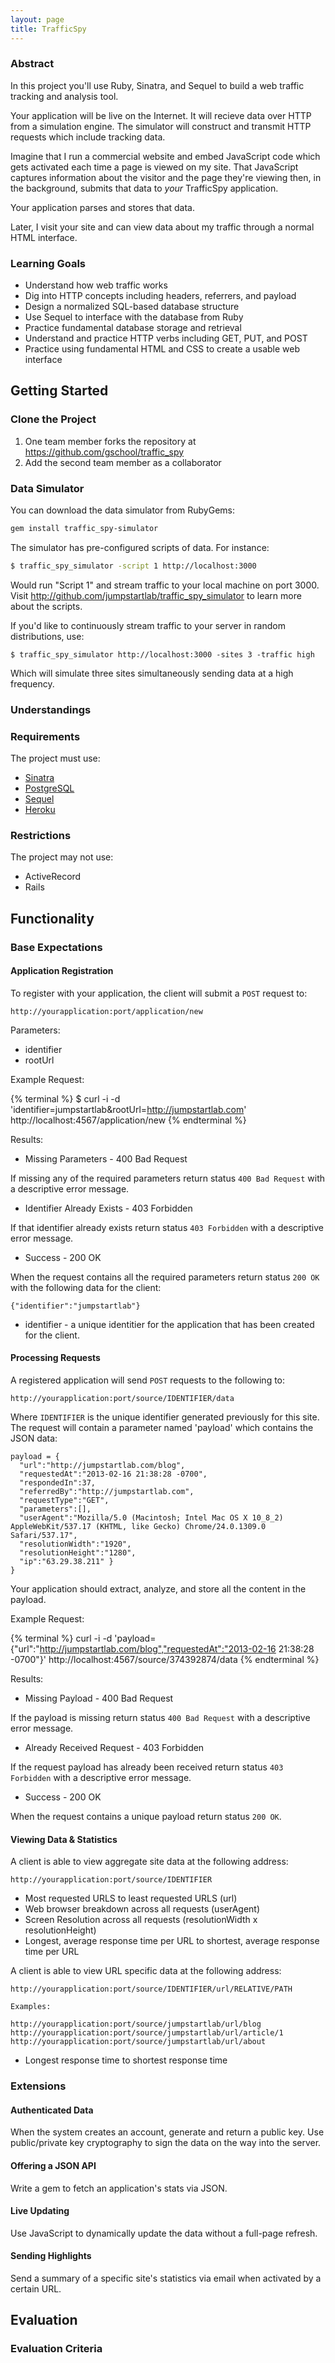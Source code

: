 ```yaml
---
layout: page
title: TrafficSpy
---
```


### Abstract

In this project you'll use Ruby, Sinatra, and Sequel to build a web traffic tracking and analysis tool.

Your application will be live on the Internet. It will recieve data over HTTP from a simulation engine. The simulator will construct and transmit HTTP requests which include tracking data.

Imagine that I run a commercial website and embed JavaScript code which gets activated each time a page is viewed on my site. That JavaScript captures information about the visitor and the page they're viewing then, in the background, submits that data to *your* TrafficSpy application.

Your application parses and stores that data.

Later, I visit your site and can view data about my traffic through a normal HTML interface.

### Learning Goals

* Understand how web traffic works
* Dig into HTTP concepts including headers, referrers, and payload
* Design a normalized SQL-based database structure
* Use Sequel to interface with the database from Ruby
* Practice fundamental database storage and retrieval
* Understand and practice HTTP verbs including GET, PUT, and POST
* Practice using fundamental HTML and CSS to create a usable web interface

## Getting Started

### Clone the Project

1. One team member forks the repository at https://github.com/gschool/traffic_spy
2. Add the second team member as a collaborator

### Data Simulator

You can download the data simulator from RubyGems:

```bash
gem install traffic_spy-simulator
```

The simulator has pre-configured scripts of data. For instance:

```bash
$ traffic_spy_simulator -script 1 http://localhost:3000
```

Would run "Script 1" and stream traffic to your local machine on port 3000. Visit http://github.com/jumpstartlab/traffic_spy_simulator to learn more about the scripts.

If you'd like to continuously stream traffic to your server in random distributions, use:

```
$ traffic_spy_simulator http://localhost:3000 -sites 3 -traffic high
```

Which will simulate three sites simultaneously sending data at a high frequency.

### Understandings

### Requirements

The project must use:

* [Sinatra](http://www.sinatrarb.com/)
* [PostgreSQL](http://www.postgresql.org/)
* [Sequel](http://sequel.rubyforge.org/)
* [Heroku](http://heroku.com)

### Restrictions

The project may not use:

* ActiveRecord
* Rails

## Functionality

### Base Expectations

#### Application Registration

To register with your application, the client will submit a `POST` request to:
```
http://yourapplication:port/application/new
```

Parameters:

* identifier
* rootUrl

Example Request:

{% terminal %}
$ curl -i -d 'identifier=jumpstartlab&rootUrl=http://jumpstartlab.com'  http://localhost:4567/application/new
{% endterminal %}

Results:

* Missing Parameters - 400 Bad Request

If missing any of the required parameters return status `400 Bad Request` with
a descriptive error message.

* Identifier Already Exists - 403 Forbidden

If that identifier already exists return status `403 Forbidden` with a
descriptive error message.

* Success - 200 OK

When the request contains all the required parameters return status `200 OK`
with the following data for the client:

```
{"identifier":"jumpstartlab"}
```

* identifier - a unique identitier for the application that has been created
  for the client.

#### Processing Requests

A registered application will send `POST` requests to the following to:

```
http://yourapplication:port/source/IDENTIFIER/data
```

Where `IDENTIFIER` is the unique identifier generated previously for this site.
The request will contain a parameter named 'payload' which contains the JSON
data:

```
payload = {
  "url":"http://jumpstartlab.com/blog",
  "requestedAt":"2013-02-16 21:38:28 -0700",
  "respondedIn":37,
  "referredBy":"http://jumpstartlab.com",
  "requestType":"GET",
  "parameters":[],
  "userAgent":"Mozilla/5.0 (Macintosh; Intel Mac OS X 10_8_2) AppleWebKit/537.17 (KHTML, like Gecko) Chrome/24.0.1309.0 Safari/537.17",
  "resolutionWidth":"1920",
  "resolutionHeight":"1280",
  "ip":"63.29.38.211" }
}
```

Your application should extract, analyze, and store all the content in the
payload.

Example Request:

{% terminal %}
curl -i -d 'payload={"url":"http://jumpstartlab.com/blog","requestedAt":"2013-02-16 21:38:28 -0700"}'  http://localhost:4567/source/374392874/data
{% endterminal %}

Results:

* Missing Payload - 400 Bad Request

If the payload is missing return status `400 Bad Request` with a descriptive
error message.

* Already Received Request - 403 Forbidden

If the request payload has already been received return status `403 Forbidden`
with a descriptive error message.

* Success - 200 OK

When the request contains a unique payload return status `200 OK`.

#### Viewing Data & Statistics

A client is able to view aggregate site data at the following address:

```
http://yourapplication:port/source/IDENTIFIER
```

* Most requested URLS to least requested URLS (url)
* Web browser breakdown across all requests (userAgent)
* Screen Resolution across all requests (resolutionWidth x resolutionHeight)
* Longest, average response time per URL to shortest, average response time per URL


A client is able to view URL specific data at the following address:

```
http://yourapplication:port/source/IDENTIFIER/url/RELATIVE/PATH

Examples:

http://yourapplication:port/source/jumpstartlab/url/blog
http://yourapplication:port/source/jumpstartlab/url/article/1
http://yourapplication:port/source/jumpstartlab/url/about
```

* Longest response time to shortest response time

### Extensions

#### Authenticated Data

When the system creates an account, generate and return a public key. Use public/private key cryptography to sign the data on the way into the server.

#### Offering a JSON API

Write a gem to fetch an application's stats via JSON.

#### Live Updating

Use JavaScript to dynamically update the data without a full-page refresh.

#### Sending Highlights

Send a summary of a specific site's statistics via email when activated by a certain URL.

## Evaluation

### Evaluation Criteria

